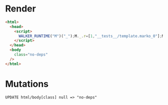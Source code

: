 # Render
```html
<html>
  <head>
    <script>
      WALKER_RUNTIME("M")("_");M._.r=[1,"__tests__/template.marko_0"];M._.w()
    </script>
  </head>
  <body
    class="no-deps"
  />
</html>
```

# Mutations
```
UPDATE html/body[class] null => "no-deps"
```